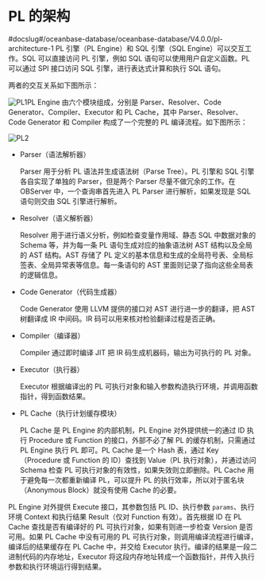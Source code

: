 PL 的架构 
===========================
#docslug#/oceanbase-database/oceanbase-database/V4.0.0/pl-architecture-1
PL 引擎（PL Engine）和 SQL 引擎（SQL Engine）可以交互工作。SQL 可以直接访问 PL 引擎，例如 SQL 语句可以使用用户自定义函数。PL 可以通过 SPI 接口访问 SQL 引擎，进行表达式计算和执行 SQL 语句。

两者的交互关系如下图所示：

![PL1](https://help-static-aliyun-doc.aliyuncs.com/assets/img/zh-CN/2615260261/p270501.png)PL Engine 由六个模块组成，分别是 Parser、Resolver、Code Generator、Compiler、Executor 和 PL Cache，其中 Parser、Resolver、Code Generator 和 Compiler 构成了一个完整的 PL 编译流程。如下图所示：

![PL2](https://help-static-aliyun-doc.aliyuncs.com/assets/img/zh-CN/2615260261/p270502.png)

* Parser（语法解析器）

  Parser 用于分析 PL 语法并生成语法树（Parse Tree）。PL 引擎和 SQL 引擎各自实现了单独的 Parser，但是两个 Parser 尽量不做冗余的工作。在 OBServer 中，一个查询串首先进入 PL Parser 进行解析，如果发现是 SQL 语句则交由 SQL 引擎进行解析。
  





* Resolver（语义解析器）

  Resolver 用于进行语义分析，例如检查变量作用域、静态 SQL 中数据对象的 Schema 等，并为每一条 PL 语句生成对应的抽象语法树 AST 结构以及全局的 AST 结构。AST 存储了 PL 定义的基本信息和生成的全局符号表、全局标签表、全局异常表等信息。每一条语句的 AST 里面则记录了指向这些全局表的逻辑信息。
  




* Code Generator（代码生成器）

  Code Generator 使用 LLVM 提供的接口对 AST 进行进一步的翻译，把 AST 树翻译成 IR 中间码。IR 码可以用来核对检验翻译过程是否正确。
  



* Compiler（编译器）

  Compiler 通过即时编译 JIT 把 IR 码生成机器码，输出为可执行的 PL 对象。
  




* Executor（执行器）

  Executor 根据编译出的 PL 可执行对象和输入参数构造执行环境，并调用函数指针，得到函数结果。
  




* PL Cache（执行计划缓存模块）

  PL Cache 是 PL Engine 的内部机制，PL Engine 对外提供统一的通过 ID 执行 Procedure 或 Function 的接口，外部不必了解 PL 的缓存机制，只需通过 PL Engine 执行 PL 即可。PL Cache 是一个 Hash 表，通过 Key（Procedure 或 Function 的 ID）查找到 Value（PL 执行对象），并通过访问 Schema 检查 PL 可执行对象的有效性，如果失效则立即删除。PL Cache 用于避免每一次都重新编译 PL，可以提升 PL 的执行效率，所以对于匿名块（Anonymous Block）就没有使用 Cache 的必要。
  




PL Engine 对外提供 Execute 接口，其参数包括 PL ID、执行参数 `params`、执行环境 Context 和执行结果 Result（仅对 Function 有效）。首先根据 ID 在 PL Cache 查找是否有编译好的 PL 可执行对象，如果有则进一步检查 Version 是否可用。如果 PL Cache 中没有可用的 PL 可执行对象，则调用编译流程进行编译，编译后的结果缓存在 PL Cache 中，并交给 Executor 执行。编译的结果是一段二进制代码的内存地址，Executor 将这段内存地址转成一个函数指针，并传入执行参数和执行环境运行得到结果。
